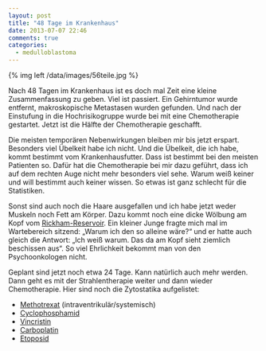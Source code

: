 ```yaml
---
layout: post
title: "48 Tage im Krankenhaus"
date: 2013-07-07 22:46
comments: true
categories:
  - medulloblastoma
---
```

{% img left /data/images/56teile.jpg %}

Nach 48 Tagen im Krankenhaus ist es doch mal Zeit eine kleine
Zusammenfassung zu geben. Viel ist passiert. Ein Gehirntumor wurde
entfernt, makroskopische Metastasen wurden gefunden. Und nach der
Einstufung in die Hochrisikogruppe wurde bei mit eine Chemotherapie
gestartet. Jetzt ist die Hälfte der Chemotherapie geschafft.

Die meisten temporären Nebenwirkungen bleiben mir bis jetzt erspart.
Besonders viel Übelkeit habe ich nicht. Und die Übelkeit, die ich
habe, kommt bestimmt vom Krankenhausfutter. Dass ist bestimmt bei den
meisten Patienten so. Dafür hat die Chemotherapie bei mir dazu
geführt, dass ich auf dem rechten Auge nicht mehr besonders viel sehe.
Warum weiß keiner und will bestimmt auch keiner wissen. So etwas ist
ganz schlecht für die Statistiken.

Sonst sind auch noch die Haare ausgefallen und ich habe jetzt weder
Muskeln noch Fett am Körper. Dazu kommt noch eine dicke Wölbung am
Kopf vom [Rickham-Reservoir][rickham]. Ein kleiner Junge fragte mich
mal im Wartebereich sitzend: „Warum ich den so alleine wäre?“ und er
hatte auch gleich die Antwort: „Ich weiß warum. Das da am Kopf sieht
ziemlich beschissen aus“. So viel Ehrlichkeit bekommt man von den
Psychoonkologen nicht.

Geplant sind jetzt noch etwa 24 Tage. Kann natürlich auch mehr werden.
Dann geht es mit der Strahlentherapie weiter und dann wieder
Chemotherapie. Hier sind noch die Zytostatika aufgelistet:

* [Methotrexat][methotrexat] (intraventrikulär/systemisch)
* [Cyclophosphamid][cyclophosphamid]
* [Vincristin][vincristin]
* [Carboplatin][carboplatin]
* [Etoposid][etoposid]

[rickham]: http://de.wikipedia.org/wiki/Ommaya-Reservoir
[methotrexat]: http://de.wikipedia.org/wiki/Methotrexat
[cyclophosphamid]: http://de.wikipedia.org/wiki/Cyclophosphamid
[vincristin]: http://de.wikipedia.org/wiki/Vincristin
[carboplatin]: http://de.wikipedia.org/wiki/Carboplatin
[etoposid]: http://de.wikipedia.org/wiki/Etoposid
